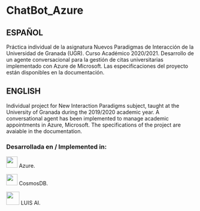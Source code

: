 # ChatBot_Azure

## ESPAÑOL

Práctica individual de la asignatura Nuevos Paradigmas de Interacción de la Universidad de Granada (UGR). Curso Académico 2020/2021.
Desarrollo de un agente conversacional para la gestión de citas universitarias implementado con Azure de Microsoft.
Las especificaciones del proyecto están disponibles en la documentación.

## ENGLISH

Individual project for New Interaction Paradigms subject, taught at the University of Granada during the 2019/2020 academic year.
A conversational agent has been implemented to manage academic appointments in Azure, Microsoft.
The specifications of the project are avaiable in the documentation.


### Desarrollada en / Implemented in:

<img height="30" src="https://user-images.githubusercontent.com/47610906/106672156-e88a6c00-65af-11eb-9a62-8fbd8e7cf481.png"> Azure.

<img height="30" src="https://user-images.githubusercontent.com/47610906/106672190-f6d88800-65af-11eb-8cb4-52b2476c71e6.PNG"> CosmosDB.

<img height="35" src="https://user-images.githubusercontent.com/47610906/106672200-f93ae200-65af-11eb-8279-8494931f4566.png">  LUIS AI.
